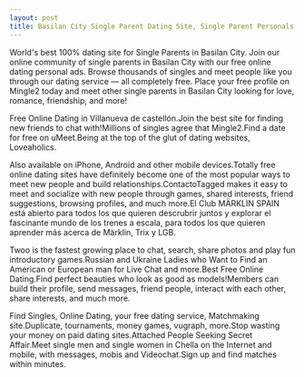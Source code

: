 ```yaml
---
layout: post
title: Basilan City Single Parent Dating Site, Single Parent Personals in Basilan City | Free Online Dating
---
```


World's best 100% dating site for Single Parents in Basilan City. Join our online community of single parents in Basilan City with our free online dating personal ads. Browse thousands of singles and meet people like you through our dating service — all completely free. Place your free profile on Mingle2 today and meet other single parents in Basilan City looking for love, romance, friendship, and more!


Free Online Dating in Villanueva de castellón.Join the best site for finding new friends to chat with!Millions of singles agree that Mingle2.Find a date for free on uMeet.Being at the top of the glut of dating websites, Loveaholics.




Also available on iPhone, Android and other mobile devices.Totally free online dating sites have definitely become one of the most popular ways to meet new people and build relationships.ContactoTagged makes it easy to meet and socialize with new people through games, shared interests, friend suggestions, browsing profiles, and much more.El Club MÄRKLIN SPAIN está abierto para todos los que quieren descrubrir juntos y explorar el fascinante mundo de los trenes a escala, para todos los que quieren aprender más acerca de Märklin, Trix y LGB.




Twoo is the fastest growing place to chat, search, share photos and play fun introductory games.Russian and Ukraine Ladies who Want to Find an American or European man for Live Chat and more.Best Free Online Dating.Find perfect beauties who look as good as models!Members can build their profile, send messages, friend people, interact with each other, share interests, and much more.




Find Singles, Online Dating, your free dating service, Matchmaking site.Duplicate, tournaments, money games, vugraph, more.Stop wasting your money on paid dating sites.Attached People Seeking Secret Affair.Meet single men and single women in Chella on the Internet and mobile, with messages, mobis and Videochat.Sign up and find matches within minutes.




